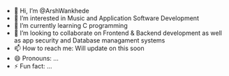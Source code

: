 - 👋 Hi, I’m @ArshWankhede
- 👀 I’m interested in Music and Application Software Development
- 🌱 I’m currently learning C programming
- 💞️ I’m looking to collaborate on Frontend & Backend development as well as app security and Database managament systems
- 📫 How to reach me: Will update on this soon
- 😄 Pronouns: ...
- ⚡ Fun fact: ...

<!---
ArshWankhede/ArshWankhede is a ✨ special ✨ repository because its `README.md` (this file) appears on your GitHub profile.
You can click the Preview link to take a look at your changes.
--->
